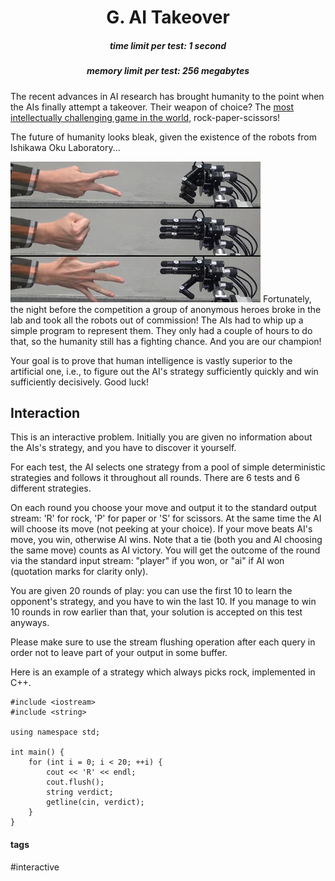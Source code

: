 <h1 style='text-align: center;'> G. AI Takeover</h1>

<h5 style='text-align: center;'>time limit per test: 1 second</h5>
<h5 style='text-align: center;'>memory limit per test: 256 megabytes</h5>

The recent advances in AI research has brought humanity to the point when the AIs finally attempt a takeover. Their weapon of choice? The [most intellectually challenging game in the world](//codeforces.com/contest/409/problem/A), rock-paper-scissors!

The future of humanity looks bleak, given the existence of the robots from Ishikawa Oku Laboratory...

 ![](images/4f8f345d91a53e9454046256ad7b08ba40e8e08d.png) Fortunately, the night before the competition a group of anonymous heroes broke in the lab and took all the robots out of commission! The AIs had to whip up a simple program to represent them. They only had a couple of hours to do that, so the humanity still has a fighting chance. And you are our champion!

Your goal is to prove that human intelligence is vastly superior to the artificial one, i.e., to figure out the AI's strategy sufficiently quickly and win sufficiently decisively. Good luck! 

## Interaction

This is an interactive problem. Initially you are given no information about the AIs's strategy, and you have to discover it yourself.

For each test, the AI selects one strategy from a pool of simple deterministic strategies and follows it throughout all rounds. There are 6 tests and 6 different strategies. 

On each round you choose your move and output it to the standard output stream: 'R' for rock, 'P' for paper or 'S' for scissors. At the same time the AI will choose its move (not peeking at your choice). If your move beats AI's move, you win, otherwise AI wins. Note that a tie (both you and AI choosing the same move) counts as AI victory. You will get the outcome of the round via the standard input stream: "player" if you won, or "ai" if AI won (quotation marks for clarity only).

You are given 20 rounds of play: you can use the first 10 to learn the opponent's strategy, and you have to win the last 10. If you manage to win 10 rounds in row earlier than that, your solution is accepted on this test anyways. 

Please make sure to use the stream flushing operation after each query in order not to leave part of your output in some buffer.

Here is an example of a strategy which always picks rock, implemented in C++.


```
#include <iostream>  
#include <string>  
  
using namespace std;  
  
int main() {  
    for (int i = 0; i < 20; ++i) {  
        cout << 'R' << endl;  
        cout.flush();  
        string verdict;  
        getline(cin, verdict);  
    }  
}
```


#### tags 

#interactive 
